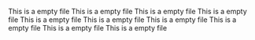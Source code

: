 This is a empty file
This is a empty file
This is a empty file
This is a empty file
This is a empty file
This is a empty file
This is a empty file
This is a empty file
This is a empty file
This is a empty file
